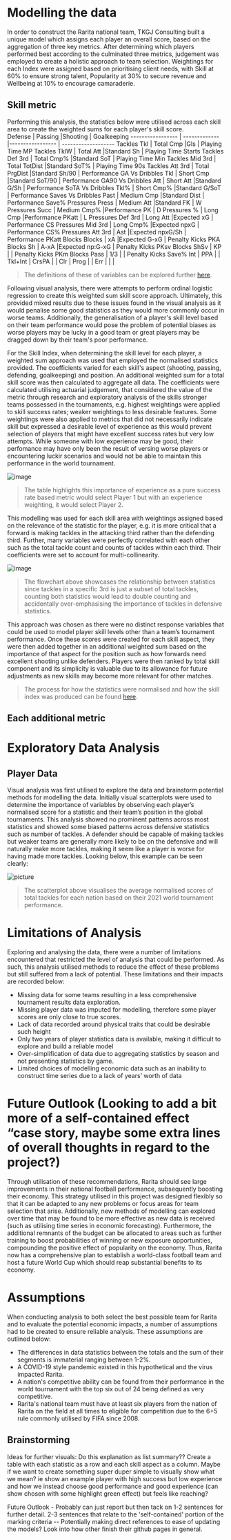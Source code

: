 # Modelling the data

In order to construct the Rarita national team, TKGJ Consulting built a unique model which assigns each player an overall score, based on the aggregation of three key metrics. After determining which players performed best according to the culminated three metrics, judgement was employed to create a holistic approach to team selection. Weightings for each Index were assigned based on prioritising client needs, with Skill at 60% to ensure strong talent, Popularity at 30% to secure revenue and Wellbeing at 10% to encourage camaraderie.

## Skill metric

Performing this analysis, the statistics below were utilised across each skill area to create the weighted sums for each player's skill score.              
 Defense           | Passing       |Shooting          | Goalkeeping 
 ----------------- | ------------- |----------------- | -------------------
 Tackles Tkl       | Total Cmp     |Gls               | Playing Time MP
 Tackles TklW      | Total Att     |Standard Sh       | Playing Time Starts
 Tackles Def 3rd   | Total Cmp%    |Standard SoT      | Playing Time Min
 Tackles Mid 3rd   | Total TotDist |Standard SoT%     | Playing Time 90s
 Tackles Att 3rd   | Total PrgDist |Standard Sh/90    | Performance GA
 Vs Dribbles Tkl   | Short Cmp     |Standard SoT/90   | Performance GA90
 Vs Dribbles Att   | Short Att     |Standard G/Sh     | Performance SoTA
 Vs Dribbles Tkl%  | Short Cmp%    |Standard G/SoT    | Performance Saves
 Vs Dribbles Past  | Medium Cmp    |Standard Dist     | Performance Save%
 Pressures Press   | Medium Att    |Standard FK       | W
 Pressures Succ    | Medium Cmp%   |Performance PK    | D
 Pressures %       | Long Cmp      |Performance PKatt | L
 Pressures Def 3rd | Long Att      |Expected xG       | Performance CS
 Pressures Mid 3rd | Long Cmp%     |Expected npxG     | Performance CS%
 Pressures Att 3rd | Ast           |Expected npxG/Sh  | Performance PKatt
 Blocks Blocks     | xA            |Expected G-xG     | Penalty Kicks PKA
 Blocks Sh         | A-xA          |Expected np:G-xG  | Penalty Kicks PKsv
 Blocks ShSv       | KP            |                  | Penalty Kicks PKm
 Blocks Pass       | 1/3           |                  | Penalty Kicks Save%
 Int               | PPA           |                  | 
 Tkl+Int           | CrsPA         |                  | 
 Clr               | Prog          |                  | 
 Err               |               |                  | 
> The definitions of these of variables can be explored further [here](Data_Dictionary.xlsx).

Following visual analysis, there were attempts to perform ordinal logistic regression to create this weighted sum skill score approach. Ultimately, this provided mixed results due to these issues found in the visual analysis as it would penalise some good statistics as they would more commonly occur in worse teams. Additionally, the generalisation of a player's skill level based on their team performance would pose the problem of potential biases as worse players may be lucky in a good team or great players may be dragged down by their team's poor performance.

For the Skill Index, when determining the skill level for each player, a weighted sum approach was used that employed the normalised statistics provided. The coefficients varied for each skill's aspect (shooting, passing, defending, goalkeeping) and position. An additional weighted sum for a total skill score was then calculated to aggregate all data. The coefficients were calculated utilising actuarial judgement, that considered the value of the metric through research and exploratory analysis of the skills stronger teams possessed in the tournaments, e.g. highest weightings were applied to skill success rates; weaker weightings to less desirable features. Some weightings were also applied to metrics that did not necessarily indicate skill but expressed a desirable level of experience as this would prevent selection of players that might have excellent success rates but very low attempts. While someone with low experience may be good, their perfomance may have only been the result of versing worse players or encountering luckir scenarios and would not be able to maintain this performance in the world tournament.

![image](https://user-images.githubusercontent.com/101073629/162605056-b418bc7a-7271-497b-ac3f-a216ef49009b.png)
> The table highlights this importance of experience as a pure success rate based metric would select Player 1 but with an experience weighting, it would select Player 2.

This modelling was used for each skill area with weightings assigned based on the relevance of the statistic for the player, e.g. it is more critical that a forward is making tackles in the attacking third rather than the defending third. Further, many variables were perfectly correlated with each other such as the total tackle count and counts of tackles within each third. Their coefficients were set to account for multi-collinearity. 

![image](https://user-images.githubusercontent.com/101073629/162605232-11a60cf3-fc68-40db-98dd-cf10fd200542.png)
> The flowchart above showcases the relationship between statistics since tackles in a specific 3rd is just a subset of total tackles, counting both statistics would lead to double counting and accidentally over-emphasising the importance of tackles in defensive statistics.

This approach was chosen as there were no distinct response variables that could be used to model player skill levels other than a team’s tournament performance. Once these scores were created for each skill aspect, they were then added together in an additional weighted sum based on the importance of that aspect for the position such as how forwards need excellent shooting unlike defenders. Players were then ranked by total skill component and its simplicity is valuable due to its allowance for future adjustments as new skills may become more relevant for other matches.

> The process for how the statistics were normalised and how the skill index was produced can be found [here](Modelling_Skill_Metric.R).

## Each additional metric




# Exploratory Data Analysis

## Player Data

Visual analysis was first utilised to explore the data and brainstorm potential methods for modelling the data. Initially visual scatterplots were used to determine the importance of variables by observing each player’s normalised score for a statistic and their team’s position in the global tournaments. This analysis showed no prominent patterns across most statistics and showed some biased patterns across defensive statistics such as number of tackles. A defender should be capable of making tackles but weaker teams are generally more likely to be on the defensive and will naturally make more tackles, making it seem like a player is worse for having made more tackles. Looking below, this example can be seen clearly:

![picture](Tackle_Graph_Nation_Level.png)

> The scatterplot above visualises the average normalised scores of total tackles for each nation based on their 2021 world tournament performance.




# Limitations of Analysis
Exploring and analysing the data, there were a number of limitations encountered that restricted the level of analysis that could be performed. As such, this analysis utilised methods to reduce the effect of these problems but still suffered from a lack of potential. These limitations and their impacts are recorded below:

* Missing data for some teams resulting in a less comprehensive tournament results data exploration.
* Missing player data was imputed for modelling, therefore some player scores are only close to true scores.
* Lack of data recorded around physical traits that could be desirable such height
* Only two years of player statistics data is available, making it difficult to explore and build a reliable model
* Over-simplification of data due to aggregating statistics by season and not presenting statistics by game.
* Limited choices of modelling economic data such as an inability to construct time series due to a lack of years’ worth of data

# Future Outlook (Looking to add a bit more of a self-contained effect “case story, maybe some extra lines of overall thoughts in regard to the project?)

Through utilisation of these recommendations, Rarita should see large improvements in their national football performance, subsequently boosting their economy. This strategy utilised in this project was designed flexibly so that it can be adapted to any new problems or focus areas for team selection that arise. Additionally, new methods of modelling can explored over time that may be found to be more effective as new data is received (such as utilising time series in economic forecasting). Furthermore, the additional remnants of the budget can be allocated to areas such as further training to boost probabilities of winning or new exposure opportunities, compounding the positive effect of popularity on the economy. Thus, Rarita now has a comprehensive plan to establish a world-class football team and host a future World Cup which should reap substantial benefits to its economy.


# Assumptions

When conducting analysis to both select the best possible team for Rarita and to evaluate the potential economic impacts, a number of assumptions had to be created to ensure reliable analysis. These assumptions are outlined below:
* The differences in data statistics between the totals and the sum of their segments is immaterial ranging between 1-2%.
* A COVID-19 style pandemic existed in this hypothetical and the virus impacted Rarita.
* A nation's competitive ability can be found from their performance in the world tournament with the top six out of 24 being defined as very competitive.
* Rarita's national team must have at least six players from the nation of Rarita on the field at all times to eligible for competition due to the 6+5 rule commonly utilised by FIFA since 2008.




## Brainstorming

Ideas for further visuals: 
  Do this explanation as list summary?? 
  Create a table with each statistic as a row and each skill aspect as a column. 
  Maybe if we want to create something super duper simple to visually show what we mean? ie show an example player with high success but low experience and how we instead choose good performance and good experience (can show chosen with some highlight green effect) but feels like reaching?
  
   Future Outlook - Probably can just report but then tack on 1-2 sentences for further detail. 2-3 sentences that relate to the 'self-contained' portion of the marking criteria -- Potentially making direct references to ease of updating the models? Look into how other finish their github pages in general.


